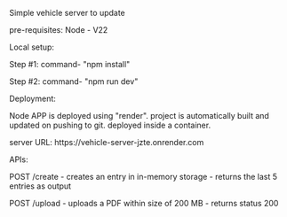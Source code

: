 <p>
    Simple vehicle server to update
</p>
<p>
pre-requisites:
Node - V22
</p>
<p>
Local setup:
</p>
<p>
Step #1: command- "npm install"
</p>
<p>
Step #2: command- "npm run dev"
</p>
<p>
Deployment:
</p>
<p>
Node APP is deployed using "render". project is automatically built and updated on pushing to git.
deployed inside a container.
</p>
<p>
server URL: https://vehicle-server-jzte.onrender.com
</p>
<p>
APIs:
</p>
<p>
POST /create
- creates an entry in in-memory storage
- returns the last 5 entries as output
</p>
<p>
POST /upload
- uploads a PDF within size of 200 MB
- returns status 200
</p>
